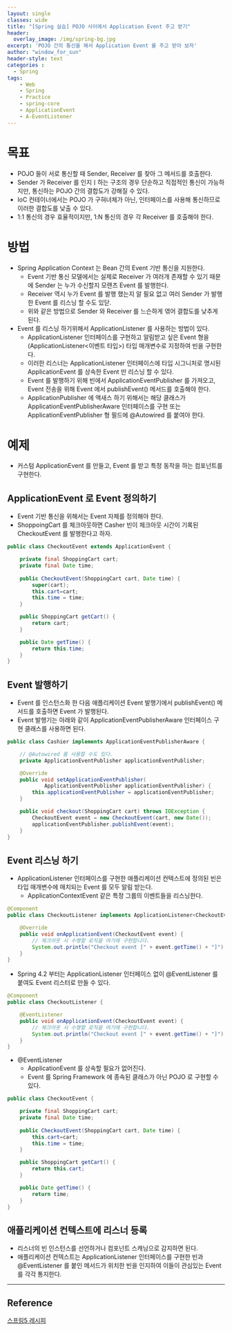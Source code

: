 ```yaml
--- 
layout: single
classes: wide
title: "[Spring 실습] POJO 사이에서 Application Event 주고 받기"
header:
  overlay_image: /img/spring-bg.jpg
excerpt: 'POJO 간의 통신을 해서 Application Event 를 주고 받아 보자'
author: "window_for_sun"
header-style: text
categories :
  - Spring
tags:
    - Web
    - Spring
    - Practice
    - spring-core
    - ApplicationEvent
    - A-EventListener    
---  
```


# 목표
- POJO 들이 서로 통신할 때 Sender, Receiver 를 찾아 그 메서드를 호출한다.
- Sender 가 Receiver 를 인지ㅣ하는 구조의 경우 단순하고 직접적인 통신이 가능하지만, 통신하는 POJO 간의 결합도가 강해질 수 있다.
- IoC 컨테이너에서는 POJO 가 구혀녀체가 아닌, 인터페이스를 사용해 통신하므로 이러한 결합도를 낮출 수 있다.
- 1:1 통신의 경우 효율적이지만, 1:N 통신의 경우 각 Receiver 를 호출해야 한다.

# 방법
- Spring Application Context 는 Bean 간의 Event 기반 통신을 지원한다.
	- Event 기반 통신 모델에서는 실제로 Receiver 가 여러개 존재할 수 있기 때문에 Sender 는 누가 수신할지 모랜츠 Event 를 발행한다.
	- Receiver 역시 누가 Event 를 발행 했는지 알 필요 없고 여러 Sender 가 발행한 Event 를 리스닝 할 수도 있닫.
	- 위와 같은 방법으로 Sender 와 Receiver 를 느슨하게 엮어 결합도를 낮추게 된다.
- Event 를 리스닝 하기위해서 ApplicationListener 를 사용하는 방법이 있다.
	- ApplicationListener 인터페이스를 구현하고 알림받고 싶은 Event 형을 (ApplicationListener<이벤트 타입>) 타입 매개변수로 지정하여 빈을 구현한다.
	- 이러한 리스너는 ApplicationListener 인터페이스에 타입 시그니처로 명시된 ApplicationEvent 를 상속한 Event 만 리스닝 할 수 있다.
	- Event 를 발행하기 위해 빈에서 ApplicationEventPublisher 를 가져오고, Event 전송을 위해 Event 에서 publishEvent() 메서드를 호출해야 한다.
	- ApplicationPublisher 에 액새스 하기 위해서는 해당 클래스가 ApplicationEventPublisherAware 인터페이스를 구현 또는 ApplicationEventPublisher 형 필드에 @Autowired 를 붙여야 한다.
	
# 예제
- 커스텀 ApplicationEvent 를 만들고, Event 를 받고 특정 동작을 하는 컴포넌트를 구현한다.

## ApplicationEvent 로 Event 정의하기
- Event 기반 통신을 위해서는 Event 자체를 정의해야 한다.
- ShoppoingCart 를 체크아웃하면 Casher 빈이 체크아웃 시간이 기록된 CheckoutEvent 를 발행한다고 하자.

```java
public class CheckoutEvent extends ApplicationEvent {

    private final ShoppingCart cart;
    private final Date time;
    
    public CheckoutEvent(ShoppingCart cart, Date time) {
        super(cart);
        this.cart=cart;
        this.time = time;
    }

    public ShoppingCart getCart() {
        return cart;
    }

    public Date getTime() {
        return this.time;
    }
}
```  

## Event 발행하기
- Event 를 인스턴스화 한 다음 애플리케이션 Event 발행기에서 publishEvent() 메서드를 호출하면 Event 가 발행된다.
- Event 발행기는 아래와 같이 ApplicationEventPublisherAware 인터페이스 구현 클래스를 사용하면 된다.

```java
public class Cashier implements ApplicationEventPublisherAware {

	// @Autowired 를 사용할 수도 있다.
    private ApplicationEventPublisher applicationEventPublisher;

    @Override
    public void setApplicationEventPublisher(
            ApplicationEventPublisher applicationEventPublisher) {
        this.applicationEventPublisher = applicationEventPublisher;
    }

    public void checkout(ShoppingCart cart) throws IOException {
        CheckoutEvent event = new CheckoutEvent(cart, new Date());
        applicationEventPublisher.publishEvent(event);
    }
}
```  

## Event 리스닝 하기
- ApplicationListener 인터페이스를 구현한 애플리케이션 컨텍스트에 정의된 빈은 타입 매개변수에 매치되는 Event 를 모두 알림 받는다.
	- ApplicationContextEvent 같은 특정 그룹의 이벤트들을 리스닝한다.
	
```java
@Component
public class CheckoutListener implements ApplicationListener<CheckoutEvent> {

    @Override
    public void onApplicationEvent(CheckoutEvent event) {
        // 체크아웃 시 수행할 로직을 여기에 구현합니다.
        System.out.println("Checkout event [" + event.getTime() + "]");
    }
}
```  

- Spring 4.2 부터는 ApplicationListener 인터페이스 없이 @EventListener 를 붙여도 Event 리스터로 만들 수 있다.

```java
@Component
public class CheckoutListener {

    @EventListener
    public void onApplicationEvent(CheckoutEvent event) {
        // 체크아웃 시 수행할 로직을 여기에 구현합니다.
        System.out.println("Checkout event [" + event.getTime() + "]");
    }
}
```  

- @EventListener
	- ApplicationEvent 를 상속할 필요가 없어진다.
	- Event 를 Spring Framework 에 종속된 클래스가 아닌 POJO 로 구현할 수 있다.

```java
public class CheckoutEvent {

    private final ShoppingCart cart;
    private final Date time;
    
    public CheckoutEvent(ShoppingCart cart, Date time) {
        this.cart=cart;
        this.time = time;
    }

    public ShoppingCart getCart() {
        return this.cart;
    }

    public Date getTime() {
        return time;
    }
}
```  

## 애플리케이션 컨텍스트에 리스너 등록
- 리스너의 빈 인스턴스를 선언하거나 컴포넌트 스캐닝으로 감지하면 된다.
- 애플리케이션 컨텍스트는 ApplicationListener 인터페이스를 구현한 빈과 @EventListener 를 붙인 메서드가 위치한 빈을 인지하여 이들이 관심있는 Event 를 각각 통지한다.

---
## Reference
[스프링5 레시피](https://book.naver.com/bookdb/book_detail.nhn?bid=13911953)  
